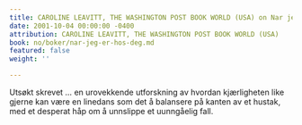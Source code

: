 ```yaml
---
title: CAROLINE LEAVITT, THE WASHINGTON POST BOOK WORLD (USA) on Nar jeg er hos deg
date: 2001-10-04 00:00:00 -0400
attribution: CAROLINE LEAVITT, THE WASHINGTON POST BOOK WORLD (USA)
book: no/boker/nar-jeg-er-hos-deg.md
featured: false
weight: ''

---
```

Utsøkt skrevet … en urovekkende utforskning av hvordan kjærligheten like gjerne kan være en linedans som det å balansere på kanten av et hustak, med et desperat håp om å unnslippe et uunngåelig fall.